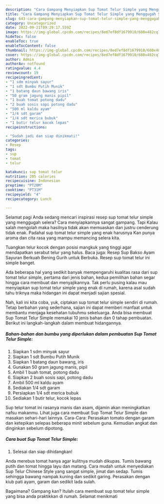 ```yaml
---
description: "Cara Gampang Menyiapkan Sup Tomat Telur Simple yang Menggugah Selera"
title: "Cara Gampang Menyiapkan Sup Tomat Telur Simple yang Menggugah Selera"
slug: 643-cara-gampang-menyiapkan-sup-tomat-telur-simple-yang-menggugah-selera
category: Uncategorized
date: 2022-09-21T09:29:17.559Z
image: https://img-global.cpcdn.com/recipes/8ed7ef8df1679910/680x482cq70/sup-tomat-telur-simple-foto-resep-utama.jpg
hideToc: false
enableToc: true
enableTocContent: false
thumbnail: https://img-global.cpcdn.com/recipes/8ed7ef8df1679910/680x482cq70/sup-tomat-telur-simple-foto-resep-utama.jpg
cover: https://img-global.cpcdn.com/recipes/8ed7ef8df1679910/680x482cq70/sup-tomat-telur-simple-foto-resep-utama.jpg
author: Admin
authorAv: notfound
ratingvalue: 4.4
reviewcount: 19
recipeingredient:
- "1 sdm minyak sayur"
- "1 sdt Bumbu Putih Munik"
- "1 batang daun bawang iris"
- "50 gram jagung manis pipil"
- "1 buah tomat potong dadu"
- "2 buah sosis sapi potong dadu"
- "500 ml kaldu ayam"
- "1/4 sdt garam"
- "1/4 sdt merica bubuk"
- "1 butir telur kocok lepas"
recipeinstructions:

- "Sudah jadi dan siap dinikmati!"
categories:
- Resep
tags:
- sup
- tomat
- telur

katakunci: sup tomat telur 
nutrition: 205 calories
recipecuisine: Indonesian
preptime: "PT20M"
cooktime: "PT31M"
recipeyield: "4"
recipecategory: Lunch

---
```



Selamat pagi Anda sedang mencari inspirasi resep sup tomat telur simple yang menggugah selera? Cara menyiapkannya sangat gampang. Tapi Kalau salah mengolah maka hasilnya tidak akan memuaskan dan justru cenderung tidak enak. Padahal sup tomat telur simple yang enak harusnya Kan punya aroma dan cita rasa yang mampu memancing selera kita.


Tuangkan telur kocok dengan posisi mangkuk yang tinggi agar mendapatkan serabut telur yang halus. Baca juga: Resep Sup Bakso Ayam Sayuran Berkuah Bening Gurih untuk Berbuka. Resep sup tomat telur ini simple banget.

Ada beberapa hal yang sedikit banyak mempengaruhi kualitas rasa dari sup tomat telur simple, pertama dari jenis bahan, kedua pemilihan bahan segar hingga cara membuat dan menyajikannya. Tak perlu pusing kalau mau menyiapkan sup tomat telur simple yang enak di rumah, karena asal sudah tahu triknya maka hidangan ini dapat menjadi sajian spesial.


Nah, kali ini kita coba, yuk, ciptakan sup tomat telur simple sendiri di rumah. Tetap berbahan yang sederhana, sajian ini dapat memberi manfaat untuk membantu menjaga kesehatan tubuhmu sekeluarga. Anda bisa membuat Sup Tomat Telur Simple memakai 10 jenis bahan dan 0 tahap pembuatan. Berikut ini langkah-langkah dalam membuat hidangannya.

<!--inarticleads1-->

##### Bahan-bahan dan bumbu yang diperlukan dalam pembuatan Sup Tomat Telur Simple:

1. Siapkan 1 sdm minyak sayur
1. Siapkan 1 sdt Bumbu Putih Munik
1. Siapkan 1 batang daun bawang, iris
1. Gunakan 50 gram jagung manis, pipil
1. Ambil 1 buah tomat, potong dadu
1. Siapkan 2 buah sosis sapi, potong dadu
1. Ambil 500 ml kaldu ayam
1. Sediakan 1/4 sdt garam
1. Persiapkan 1/4 sdt merica bubuk
1. Sediakan 1 butir telur, kocok lepas


Sup telur tomat ini rasanya manis dan asam, dijamin akan meningkatkan nafsu makanmu. Lihat juga cara membuat Sup Tomat Telur Simple dan masakan sehari-hari lainnya. Cara-Cara: Perasakan tomato dengan garam dan ketepikan selepas beberapa minit sebelum guna. Kemudian angkat dan dinginkan sebelum dipotong. 

<!--inarticleads2-->

##### Cara buat Sup Tomat Telur Simple:


1. Selesai dan siap dihidangkan!

Anda merebus tomat hanya agar kulitnya mudah dikupas. Tumis bawang putih dan tomat hingga layu dan matang. Cara mudah untuk menyediakan Sup Telur Chinese Style yang sangat simple, jimat dan sedap. Tumis sehingga bawang nampak kuning dan sedikit garing. Perasakan dengan kiub pati ayam, garam dan sedikit lada sulah. 

Bagaimana? Gampang kan? Itulah cara membuat sup tomat telur simple yang bisa anda praktikkan di rumah. Selamat menikmati

